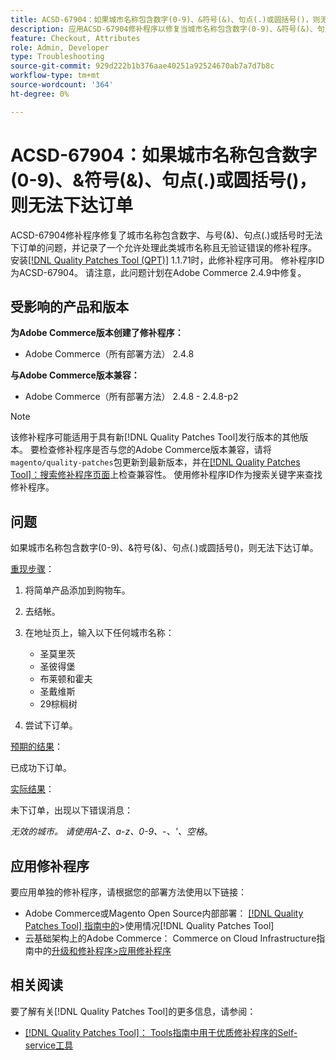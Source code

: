 ```yaml
---
title: ACSD-67904：如果城市名称包含数字(0-9)、&符号(&)、句点(.)或圆括号()，则无法下达订单
description: 应用ACSD-67904修补程序以修复当城市名称包含数字(0-9)、&符号(&)、句点(.)或圆括号()时，无法签出的Adobe Commerce问题。
feature: Checkout, Attributes
role: Admin, Developer
type: Troubleshooting
source-git-commit: 929d222b1b376aae40251a92524670ab7a7d7b8c
workflow-type: tm+mt
source-wordcount: '364'
ht-degree: 0%

---
```



# ACSD-67904：如果城市名称包含数字(0-9)、&amp;符号(&amp;)、句点(.)或圆括号()，则无法下达订单

ACSD-67904修补程序修复了城市名称包含数字、与号(&amp;)、句点(.)或括号时无法下订单的问题，并记录了一个允许处理此类城市名称且无验证错误的修补程序。 安装[[!DNL Quality Patches Tool (QPT)]](/help/tools/quality-patches-tool/quality-patches-tool-to-self-serve-quality-patches.md) 1.1.71时，此修补程序可用。 修补程序ID为ACSD-67904。 请注意，此问题计划在Adobe Commerce 2.4.9中修复。

## 受影响的产品和版本

**为Adobe Commerce版本创建了修补程序：**

* Adobe Commerce（所有部署方法） 2.4.8

**与Adobe Commerce版本兼容：**

* Adobe Commerce（所有部署方法） 2.4.8 - 2.4.8-p2

>[!NOTE]
>
>该修补程序可能适用于具有新[!DNL Quality Patches Tool]发行版本的其他版本。 要检查修补程序是否与您的Adobe Commerce版本兼容，请将`magento/quality-patches`包更新到最新版本，并在[[!DNL Quality Patches Tool]：搜索修补程序页面](https://experienceleague.adobe.com/tools/commerce-quality-patches/index.html?lang=zh-Hans)上检查兼容性。 使用修补程序ID作为搜索关键字来查找修补程序。

## 问题

如果城市名称包含数字(0-9)、&amp;符号(&amp;)、句点(.)或圆括号()，则无法下达订单。

<u>重现步骤</u>：

1. 将简单产品添加到购物车。
1. 去结帐。
1. 在地址页上，输入以下任何城市名称：

   * 圣莫里茨
   * 圣彼得堡
   * 布莱顿和霍夫
   * 圣戴维斯
   * 29棕榈树

1. 尝试下订单。


<u>预期的结果</u>：

已成功下订单。

<u>实际结果</u>：

未下订单，出现以下错误消息：

*无效的城市。 请使用A-Z、a-z、0-9、-、&#39;、空格*。


## 应用修补程序

要应用单独的修补程序，请根据您的部署方法使用以下链接：

* Adobe Commerce或Magento Open Source内部部署： [[!DNL Quality Patches Tool] 指南中的](/help/tools/quality-patches-tool/usage.md)>使用情况[!DNL Quality Patches Tool]
* 云基础架构上的Adobe Commerce： Commerce on Cloud Infrastructure指南中的[升级和修补程序>应用修补程序](https://experienceleague.adobe.com/docs/commerce-cloud-service/user-guide/develop/upgrade/apply-patches.html?lang=zh-Hans)

## 相关阅读

要了解有关[!DNL Quality Patches Tool]的更多信息，请参阅：

* [[!DNL Quality Patches Tool]： Tools指南中用于优质修补程序的Self-service工具](/help/tools/quality-patches-tool/quality-patches-tool-to-self-serve-quality-patches.md)
